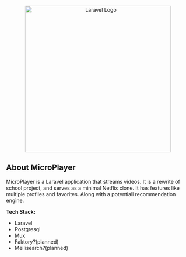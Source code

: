 <p align="center"><a href="https://laravel.com" target="_blank"><img src="https://raw.githubusercontent.com/laravel/art/master/logo-lockup/5%20SVG/2%20CMYK/1%20Full%20Color/laravel-logolockup-cmyk-red.svg" width="400" alt="Laravel Logo"></a></p>

## About MicroPlayer

MicroPlayer is a Laravel application that streams videos. It is a rewrite of  school project, and serves as a minimal Netflix clone. It has features like multiple profiles and favorites. Along with a potentiall recommendation engine.

**Tech Stack:**
- Laravel
- Postgresql
- Mux
- Faktory?(planned)
- Meilisearch?(planned)